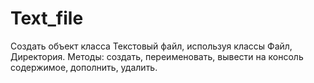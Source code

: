 # Text_file
Создать объект класса Текстовый файл, используя классы Файл, Директория. Методы: создать, переименовать, вывести на консоль содержимое, дополнить, удалить.
